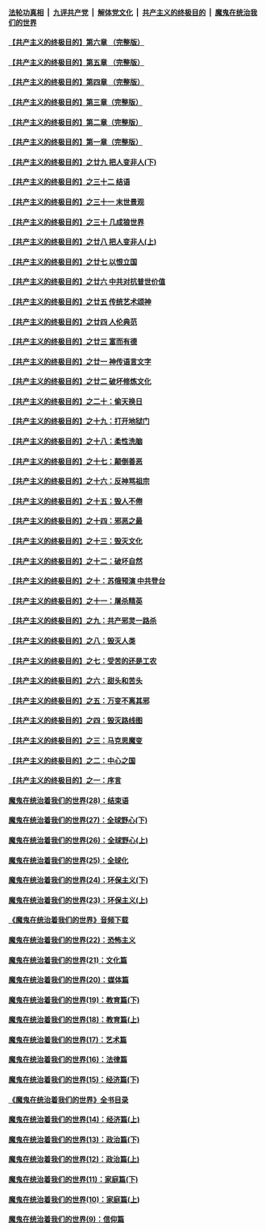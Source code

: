 ####  [法轮功真相](../../../../basic/blob/master/README.md?t=06130001) &nbsp;|&nbsp; [九评共产党](../../../../9ping.md/blob/master/README.md?t=06130001) &nbsp;|&nbsp; [解体党文化](../../../../jtdwh.md/blob/master/README.md?t=06130001)  &nbsp;|&nbsp; [共产主义的终极目的](../../../../gczydzjmd.md/blob/master/README.md?t=06130001) &nbsp;|&nbsp; [魔鬼在统治我们的世界](../../../../mgztzwmdsj.md/blob/master/README.md?t=06130001) 

#### [【共产主义的终极目的】第六章 （完整版）](../pages/nsc422/n11428913.md?t=06130001) 

#### [【共产主义的终极目的】第五章 （完整版）](../pages/nsc422/n11428912.md?t=06130001) 

#### [【共产主义的终极目的】第四章 （完整版）](../pages/nsc422/n11428907.md?t=06130001) 

#### [【共产主义的终极目的】第三章（完整版）](../pages/nsc422/n11428848.md?t=06130001) 

#### [【共产主义的终极目的】第二章（完整版）](../pages/nsc422/n11428831.md?t=06130001) 

#### [【共产主义的终极目的】第一章（完整版）](../pages/nsc422/n11417651.md?t=06130001) 

#### [【共产主义的终极目的】之廿九 把人变非人(下)](../pages/nsc422/n11344140.md?t=06130001) 

#### [【共产主义的终极目的】之三十二 结语](../pages/nsc422/n11360535.md?t=06130001) 

#### [【共产主义的终极目的】之三十一 末世景观](../pages/nsc422/n11351129.md?t=06130001) 

#### [【共产主义的终极目的】之三十 几成狼世界](../pages/nsc422/n11348280.md?t=06130001) 

#### [【共产主义的终极目的】之廿八 把人变非人(上)](../pages/nsc422/n11340492.md?t=06130001) 

#### [【共产主义的终极目的】之廿七 以恨立国](../pages/nsc422/n11336944.md?t=06130001) 

#### [【共产主义的终极目的】之廿六 中共对抗普世价值](../pages/nsc422/n11324785.md?t=06130001) 

#### [【共产主义的终极目的】之廿五 传统艺术颂神](../pages/nsc422/n11296396.md?t=06130001) 

#### [【共产主义的终极目的】之廿四 人伦典范](../pages/nsc422/n11296397.md?t=06130001) 

#### [【共产主义的终极目的】之廿三 富而有德](../pages/nsc422/n11283598.md?t=06130001) 

#### [【共产主义的终极目的】之廿一 神传语言文字](../pages/nsc422/n11263265.md?t=06130001) 

#### [【共产主义的终极目的】之廿二 破坏修炼文化](../pages/nsc422/n11245728.md?t=06130001) 

#### [【共产主义的终极目的】之二十：偷天换日](../pages/nsc422/n11238846.md?t=06130001) 

#### [【共产主义的终极目的】之十九：打开地狱门](../pages/nsc422/n11206376.md?t=06130001) 

#### [【共产主义的终极目的】之十八：柔性洗脑](../pages/nsc422/n11199994.md?t=06130001) 

#### [【共产主义的终极目的】之十七：颠倒善恶](../pages/nsc422/n11179782.md?t=06130001) 

#### [【共产主义的终极目的】之十六：反神骂祖宗](../pages/nsc422/n11166798.md?t=06130001) 

#### [【共产主义的终极目的】之十五：毁人不倦](../pages/nsc422/n11166792.md?t=06130001) 

#### [【共产主义的终极目的】之十四：邪恶之最](../pages/nsc422/n11150249.md?t=06130001) 

#### [【共产主义的终极目的】之十三：毁灭文化](../pages/nsc422/n11135227.md?t=06130001) 

#### [【共产主义的终极目的】之十二：破坏自然](../pages/nsc422/n11135214.md?t=06130001) 

#### [【共产主义的终极目的】之十：苏俄预演 中共登台](../pages/nsc422/n11118424.md?t=06130001) 

#### [【共产主义的终极目的】之十一：屠杀精英](../pages/nsc422/n11118442.md?t=06130001) 

#### [【共产主义的终极目的】之九：共产邪灵一路杀](../pages/nsc422/n11114139.md?t=06130001) 

#### [【共产主义的终极目的】之八：毁灭人类](../pages/nsc422/n11108503.md?t=06130001) 

#### [【共产主义的终极目的】之七：受苦的还是工农](../pages/nsc422/n11101809.md?t=06130001) 

#### [【共产主义的终极目的】之六：甜头和苦头](../pages/nsc422/n11096971.md?t=06130001) 

#### [【共产主义的终极目的】之五：万变不离其邪](../pages/nsc422/n11091285.md?t=06130001) 

#### [【共产主义的终极目的】之四：毁灭路线图](../pages/nsc422/n11086284.md?t=06130001) 

#### [【共产主义的终极目的】之三：马克思魔变](../pages/nsc422/n11061941.md?t=06130001) 

#### [【共产主义的终极目的】之二：中心之国](../pages/nsc422/n11047728.md?t=06130001) 

#### [【共产主义的终极目的】之一：序言](../pages/nsc422/n11086077.md?t=06130001) 

#### [魔鬼在统治着我们的世界(28)：结束语](../pages/nsc422/n10936246.md?t=06130001) 

#### [魔鬼在统治着我们的世界(27)：全球野心(下)](../pages/nsc422/n10928319.md?t=06130001) 

#### [魔鬼在统治着我们的世界(26)：全球野心(上)](../pages/nsc422/n10900318.md?t=06130001) 

#### [魔鬼在统治着我们的世界(25)：全球化](../pages/nsc422/n10788205.md?t=06130001) 

#### [魔鬼在统治着我们的世界(24)：环保主义(下)](../pages/nsc422/n10695307.md?t=06130001) 

#### [魔鬼在统治着我们的世界(23)：环保主义(上)](../pages/nsc422/n10688613.md?t=06130001) 

#### [《魔鬼在统治着我们的世界》音频下载](../pages/nsc422/n10635553.md?t=06130001) 

#### [魔鬼在统治着我们的世界(22)：恐怖主义](../pages/nsc422/n10614727.md?t=06130001) 

#### [魔鬼在统治着我们的世界(21)：文化篇](../pages/nsc422/n10597706.md?t=06130001) 

#### [魔鬼在统治着我们的世界(20)：媒体篇](../pages/nsc422/n10586579.md?t=06130001) 

#### [魔鬼在统治着我们的世界(19)：教育篇(下)](../pages/nsc422/n10564808.md?t=06130001) 

#### [魔鬼在统治着我们的世界(18)：教育篇(上)](../pages/nsc422/n10526970.md?t=06130001) 

#### [魔鬼在统治着我们的世界(17)：艺术篇](../pages/nsc422/n10499093.md?t=06130001) 

#### [魔鬼在统治着我们的世界(16)：法律篇](../pages/nsc422/n10485969.md?t=06130001) 

#### [魔鬼在统治着我们的世界(15)：经济篇(下)](../pages/nsc422/n10469975.md?t=06130001) 

#### [《魔鬼在统治着我们的世界》全书目录](../pages/nsc422/n10464261.md?t=06130001) 

#### [魔鬼在统治着我们的世界(14)：经济篇(上)](../pages/nsc422/n10457370.md?t=06130001) 

#### [魔鬼在统治着我们的世界(13)：政治篇(下)](../pages/nsc422/n10448270.md?t=06130001) 

#### [魔鬼在统治着我们的世界(12)：政治篇(上)](../pages/nsc422/n10444576.md?t=06130001) 

#### [魔鬼在统治着我们的世界(11)：家庭篇(下)](../pages/nsc422/n10440961.md?t=06130001) 

#### [魔鬼在统治着我们的世界(10)：家庭篇(上)](../pages/nsc422/n10435448.md?t=06130001) 

#### [魔鬼在统治着我们的世界(9)：信仰篇](../pages/nsc422/n10432159.md?t=06130001) 


